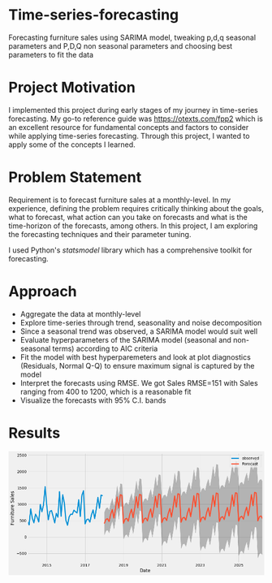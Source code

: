 # Time-series-forecasting
Forecasting furniture sales using SARIMA model, tweaking p,d,q seasonal parameters and P,D,Q non seasonal parameters and choosing best parameters to fit the data

# Project Motivation

I implemented this project during early stages of my journey in time-series forecasting. My go-to reference guide was https://otexts.com/fpp2 which is an excellent resource for fundamental concepts and factors to consider while applying time-series forecasting. Through this project, I wanted to apply some of the concepts I learned.

# Problem Statement

Requirement is to forecast furniture sales at a monthly-level. In my experience, defining the problem requires critically thinking about the goals, what to forecast, what action can you take on forecasts and what is the time-horizon of the forecasts, among others. In this project, I am exploring the forecasting techniques and their parameter tuning.

I used Python's *statsmodel* library which has a comprehensive toolkit for forecasting.

# Approach

* Aggregate the data at monthly-level
* Explore time-series through trend, seasonality and noise decomposition
* Since a seasonal trend was observed, a SARIMA model would suit well
* Evaluate hyperparameters of the SARIMA model (seasonal and non-seasonal terms) according to AIC criteria
* Fit the model with best hyperparemeters and look at plot diagnostics (Residuals, Normal Q-Q) to ensure maximum signal is captured by the model
* Interpret the forecasts using RMSE. We got Sales RMSE=151 with Sales ranging from 400 to 1200, which is a reasonable fit
* Visualize the forecasts with 95% C.I. bands

# Results

![image](images/result.png)
